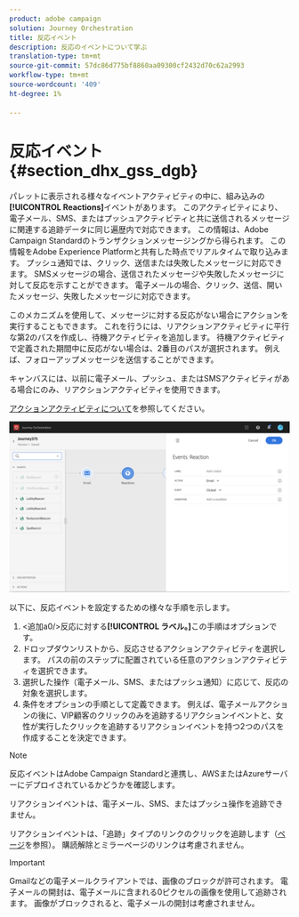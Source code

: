 ```yaml
---
product: adobe campaign
solution: Journey Orchestration
title: 反応イベント
description: 反応のイベントについて学ぶ
translation-type: tm+mt
source-git-commit: 57dc86d775bf8860aa09300cf2432d70c62a2993
workflow-type: tm+mt
source-wordcount: '409'
ht-degree: 1%

---
```



# 反応イベント {#section_dhx_gss_dgb}

パレットに表示される様々なイベントアクティビティの中に、組み込みの&#x200B;**[!UICONTROL Reactions]**&#x200B;イベントがあります。 このアクティビティにより、電子メール、SMS、またはプッシュアクティビティと共に送信されるメッセージに関連する追跡データに同じ遍歴内で対応できます。 この情報は、Adobe Campaign Standardのトランザクションメッセージングから得られます。 この情報をAdobe Experience Platformと共有した時点でリアルタイムで取り込みます。 プッシュ通知では、クリック、送信または失敗したメッセージに対応できます。 SMSメッセージの場合、送信されたメッセージや失敗したメッセージに対して反応を示すことができます。 電子メールの場合、クリック、送信、開いたメッセージ、失敗したメッセージに対応できます。

このメカニズムを使用して、メッセージに対する反応がない場合にアクションを実行することもできます。 これを行うには、リアクションアクティビティに平行な第2のパスを作成し、待機アクティビティを追加します。 待機アクティビティで定義された期間中に反応がない場合は、2番目のパスが選択されます。 例えば、フォローアップメッセージを送信することができます。

キャンバスには、以前に電子メール、プッシュ、またはSMSアクティビティがある場合にのみ、リアクションアクティビティを使用できます。

[アクションアクティビティについて](../building-journeys/about-action-activities.md)を参照してください。

![](../assets/journey45.png)

以下に、反応イベントを設定するための様々な手順を示します。

1. &lt;追加a0/>反応に対する&#x200B;**[!UICONTROL ラベル。]**&#x200B;この手順はオプションです。
1. ドロップダウンリストから、反応させるアクションアクティビティを選択します。 パスの前のステップに配置されている任意のアクションアクティビティを選択できます。
1. 選択した操作（電子メール、SMS、またはプッシュ通知）に応じて、反応の対象を選択します。
1. 条件をオプションの手順として定義できます。 例えば、電子メールアクションの後に、VIP顧客のクリックのみを追跡するリアクションイベントと、女性が実行したクリックを追跡するリアクションイベントを持つ2つのパスを作成することを決定できます。

>[!NOTE]
>
>反応イベントはAdobe Campaign Standardと連携し、AWSまたはAzureサーバーにデプロイされているかどうかを確認します。
>
>リアクションイベントは、電子メール、SMS、またはプッシュ操作を追跡できません。
>
>リアクションイベントは、「追跡」タイプのリンクのクリックを追跡します（[ページ](https://docs.adobe.com/content/help/en/campaign-standard/using/designing-content/links.html#about-tracked-urls)を参照）。 購読解除とミラーページのリンクは考慮されません。

>[!IMPORTANT]
>
>Gmailなどの電子メールクライアントでは、画像のブロックが許可されます。 電子メールの開封は、電子メールに含まれる0ピクセルの画像を使用して追跡されます。 画像がブロックされると、電子メールの開封は考慮されません。
